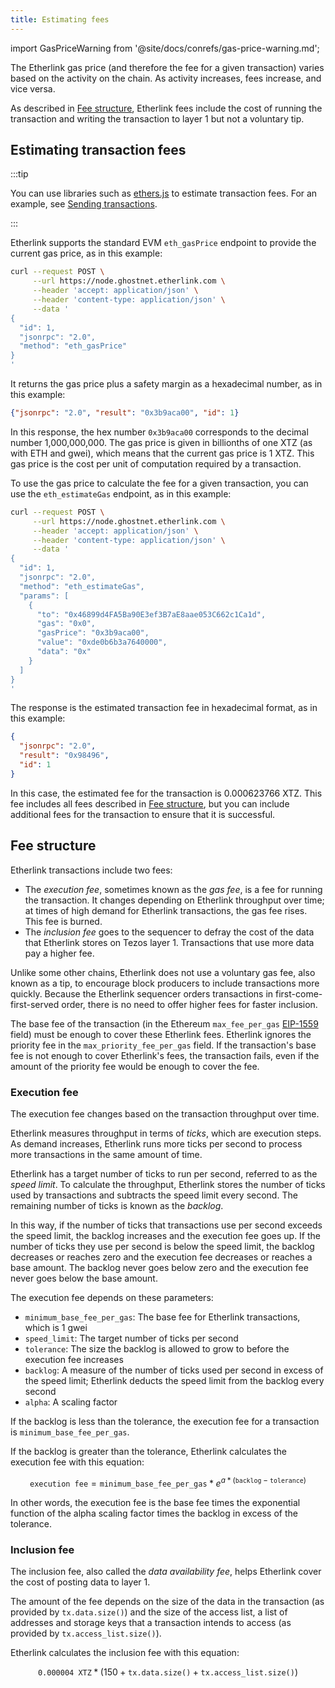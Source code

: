 ```yaml
---
title: Estimating fees
---
```


import GasPriceWarning from '@site/docs/conrefs/gas-price-warning.md';

The Etherlink gas price (and therefore the fee for a given transaction) varies based on the activity on the chain.
As activity increases, fees increase, and vice versa.

As described in [Fee structure](#fee-structure), Etherlink fees include the cost of running the transaction and writing the transaction to layer 1 but not a voluntary tip.

## Estimating transaction fees

:::tip

You can use libraries such as [ethers.js](https://docs.ethers.org/v6/) to estimate transaction fees.
For an example, see [Sending transactions](/building-on-etherlink/transactions).

:::

Etherlink supports the standard EVM `eth_gasPrice` endpoint to provide the current gas price, as in this example:

```bash
curl --request POST \
     --url https://node.ghostnet.etherlink.com \
     --header 'accept: application/json' \
     --header 'content-type: application/json' \
     --data '
{
  "id": 1,
  "jsonrpc": "2.0",
  "method": "eth_gasPrice"
}
'
```

It returns the gas price plus a safety margin as a hexadecimal number, as in this example:

```json
{"jsonrpc": "2.0", "result": "0x3b9aca00", "id": 1}
```

In this response, the hex number `0x3b9aca00` corresponds to the decimal number 1,000,000,000.
The gas price is given in billionths of one XTZ (as with ETH and gwei), which means that the current gas price is 1 XTZ.
This gas price is the cost per unit of computation required by a transaction.

<GasPriceWarning />

To use the gas price to calculate the fee for a given transaction, you can use the `eth_estimateGas` endpoint, as in this example:

```bash
curl --request POST \
     --url https://node.ghostnet.etherlink.com \
     --header 'accept: application/json' \
     --header 'content-type: application/json' \
     --data '
{
  "id": 1,
  "jsonrpc": "2.0",
  "method": "eth_estimateGas",
  "params": [
    {
      "to": "0x46899d4FA5Ba90E3ef3B7aE8aae053C662c1Ca1d",
      "gas": "0x0",
      "gasPrice": "0x3b9aca00",
      "value": "0xde0b6b3a7640000",
      "data": "0x"
    }
  ]
}
'
```

The response is the estimated transaction fee in hexadecimal format, as in this example:

```json
{
  "jsonrpc": "2.0",
  "result": "0x98496",
  "id": 1
}
```

In this case, the estimated fee for the transaction is 0.000623766 XTZ.
This fee includes all fees described in [Fee structure](#fee-structure), but you can include additional fees for the transaction to ensure that it is successful.

## Fee structure

Etherlink transactions include two fees:

- The _execution fee_, sometimes known as the _gas fee_, is a fee for running the transaction.
It changes depending on Etherlink throughput over time; at times of high demand for Etherlink transactions, the gas fee rises.
This fee is burned.
- The _inclusion fee_ goes to the sequencer to defray the cost of the data that Etherlink stores on Tezos layer 1.
Transactions that use more data pay a higher fee.

Unlike some other chains, Etherlink does not use a voluntary gas fee, also known as a tip, to encourage block producers to include transactions more quickly.
Because the Etherlink sequencer orders transactions in first-come-first-served order, there is no need to offer higher fees for faster inclusion.

The base fee of the transaction (in the Ethereum `max_fee_per_gas` [EIP-1559](https://github.com/ethereum/EIPs/blob/master/EIPS/eip-1559.md) field) must be enough to cover these Etherlink fees.
Etherlink ignores the priority fee in the `max_priority_fee_per_gas` field.
If the transaction's base fee is not enough to cover Etherlink's fees, the transaction fails, even if the amount of the priority fee would be enough to cover the fee.

### Execution fee

The execution fee changes based on the transaction throughput over time.

Etherlink measures throughput in terms of _ticks_, which are execution steps.
As demand increases, Etherlink runs more ticks per second to process more transactions in the same amount of time.

Etherlink has a target number of ticks to run per second, referred to as the _speed limit_.
To calculate the throughput, Etherlink stores the number of ticks used by transactions and subtracts the speed limit every second.
The remaining number of ticks is known as the _backlog_.

In this way, if the number of ticks that transactions use per second exceeds the speed limit, the backlog increases and the execution fee goes up.
If the number of ticks they use per second is below the speed limit, the backlog decreases or reaches zero and the execution fee decreases or reaches a base amount.
The backlog never goes below zero and the execution fee never goes below the base amount.

The execution fee depends on these parameters:

- `minimum_base_fee_per_gas`: The base fee for Etherlink transactions, which is 1 gwei
- `speed_limit`: The target number of ticks per second
- `tolerance`: The size the backlog is allowed to grow to before the execution fee increases
- `backlog`: A measure of the number of ticks used per second in excess of the speed limit; Etherlink deducts the speed limit from the backlog every second
- `alpha`: A scaling factor

If the backlog is less than the tolerance, the execution fee for a transaction is `minimum_base_fee_per_gas`.

If the backlog is greater than the tolerance, Etherlink calculates the execution fee with this equation:

$$
\texttt{execution fee} = \texttt{minimum\_base\_fee\_per\_gas} * e ^{a * (\texttt{backlog} - \texttt{tolerance})}
$$

In other words, the execution fee is the base fee times the exponential function of the alpha scaling factor times the backlog in excess of the tolerance.

### Inclusion fee

The inclusion fee, also called the _data availability fee_, helps Etherlink cover the cost of posting data to layer 1.

The amount of the fee depends on the size of the data in the transaction (as provided by `tx.data.size()`) and the size of the access list, a list of addresses and storage keys that a transaction intends to access (as provided by `tx.access_list.size()`).

Etherlink calculates the inclusion fee with this equation:

$$
\texttt{0.000004 XTZ} * (150 + \texttt{tx.data.size()} + \texttt{tx.access\_list.size()})
$$
